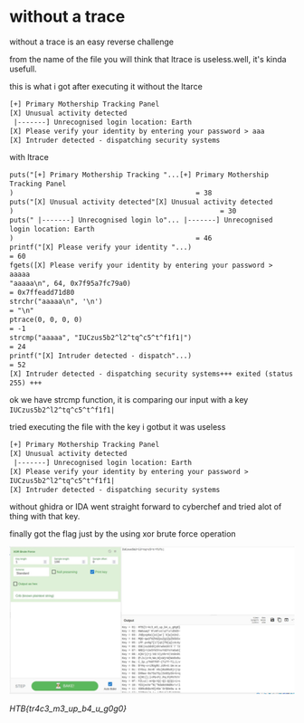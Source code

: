 # without a trace


without a trace is an easy reverse challenge

from the name of the file you will think that ltrace is useless.well, it's kinda usefull.

this is what i got after executing it without the ltarce 

```
[+] Primary Mothership Tracking Panel
[X] Unusual activity detected
 |-------] Unrecognised login location: Earth
[X] Please verify your identity by entering your password > aaa
[X] Intruder detected - dispatching security systems
```

with ltrace

```
puts("[+] Primary Mothership Tracking "...[+] Primary Mothership Tracking Panel
)                                             = 38
puts("[X] Unusual activity detected"[X] Unusual activity detected
)                                                   = 30
puts(" |-------] Unrecognised login lo"... |-------] Unrecognised login location: Earth
)                                             = 46
printf("[X] Please verify your identity "...)                                           = 60
fgets([X] Please verify your identity by entering your password > aaaaa
"aaaaa\n", 64, 0x7f95a7fc79a0)                                                    = 0x7ffeadd71d80
strchr("aaaaa\n", '\n')                                                                 = "\n"
ptrace(0, 0, 0, 0)                                                                      = -1
strcmp("aaaaa", "IUCzus5b2^l2^tq^c5^t^f1f1|")                                           = 24
printf("[X] Intruder detected - dispatch"...)                                           = 52
[X] Intruder detected - dispatching security systems+++ exited (status 255) +++
```
ok we have strcmp function, it is comparing our input with a key `IUCzus5b2^l2^tq^c5^t^f1f1|`

tried executing the file with the key i gotbut it was useless

```
[+] Primary Mothership Tracking Panel
[X] Unusual activity detected
 |-------] Unrecognised login location: Earth
[X] Please verify your identity by entering your password > IUCzus5b2^l2^tq^c5^t^f1f1|
[X] Intruder detected - dispatching security systems
```

without ghidra or IDA went straight forward to cyberchef and tried alot of thing with that key.

finally got the flag just by the using xor brute force operation

<img src="images/flag.JPG">

_HTB{tr4c3_m3_up_b4_u_g0g0}_
